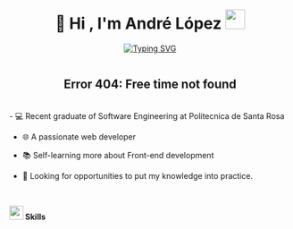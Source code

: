 <h1 align="center"><b>🐧 Hi , I'm André López </b><img src="https://media.giphy.com/media/hvRJCLFzcasrR4ia7z/giphy.gif" width="35"></h1>

<p align="center">
  <a href="#">
    <img src="https://readme-typing-svg.herokuapp.com?font=Time+New+Roman&color=cyan&size=30&center=true&vCenter=true&width=600&height=100&lines=<+Software+Engineer+💻+/>;<+Web+Developer+🌐+/>;<+Love+to+learn+new+things+📖+/>;<+Video+Games+Lover+🎮+/>" alt="Typing SVG">
  </a>
</p>
<div align="center">
  <h2 style="display: inline-block">
    Error 404: Free time not found 
  </h2>  
</div>
<br/>
<!--Intro start-->
-  💻 Recent graduate of Software Engineering at Politecnica de Santa Rosa

- 🌐 A passionate web developer

- 📚 Self-learning more about Front-end development

- 🧠 Looking for opportunities to put my knowledge into practice.
<!--Intro end-->
<br/>

<img src="https://media2.giphy.com/media/QssGEmpkyEOhBCb7e1/giphy.gif?cid=ecf05e47a0n3gi1bfqntqmob8g9aid1oyj2wr3ds3mg700bl&rid=giphy.gif" width ="25"><b>  Skills</b>


<!--center
**AndreLopez20/AndreLopez20** is a ✨ _special_ ✨ repository because its `README.md` (this file) appears on your GitHub profile.

-->
